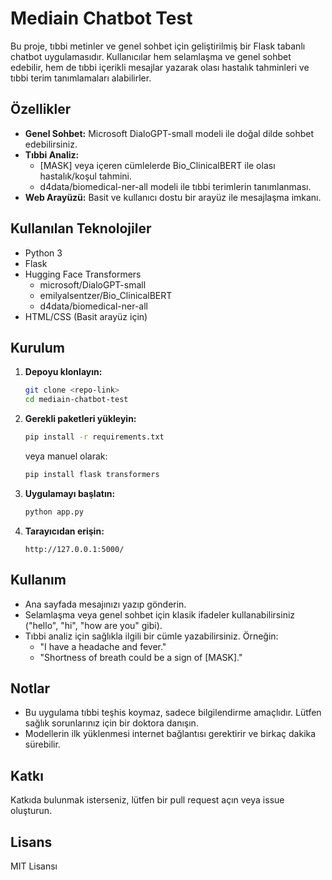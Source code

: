 # Mediain Chatbot Test

Bu proje, tıbbi metinler ve genel sohbet için geliştirilmiş bir Flask tabanlı chatbot uygulamasıdır. Kullanıcılar hem selamlaşma ve genel sohbet edebilir, hem de tıbbi içerikli mesajlar yazarak olası hastalık tahminleri ve tıbbi terim tanımlamaları alabilirler.

## Özellikler
- **Genel Sohbet:** Microsoft DialoGPT-small modeli ile doğal dilde sohbet edebilirsiniz.
- **Tıbbi Analiz:**
  - [MASK] veya <mask> içeren cümlelerde Bio_ClinicalBERT ile olası hastalık/koşul tahmini.
  - d4data/biomedical-ner-all modeli ile tıbbi terimlerin tanımlanması.
- **Web Arayüzü:** Basit ve kullanıcı dostu bir arayüz ile mesajlaşma imkanı.

## Kullanılan Teknolojiler
- Python 3
- Flask
- Hugging Face Transformers
  - microsoft/DialoGPT-small
  - emilyalsentzer/Bio_ClinicalBERT
  - d4data/biomedical-ner-all
- HTML/CSS (Basit arayüz için)

## Kurulum
1. **Depoyu klonlayın:**
   ```bash
   git clone <repo-link>
   cd mediain-chatbot-test
   ```
2. **Gerekli paketleri yükleyin:**
   ```bash
   pip install -r requirements.txt
   ```
   veya manuel olarak:
   ```bash
   pip install flask transformers
   ```
3. **Uygulamayı başlatın:**
   ```bash
   python app.py
   ```
4. **Tarayıcıdan erişin:**
   
   `http://127.0.0.1:5000/`

## Kullanım
- Ana sayfada mesajınızı yazıp gönderin.
- Selamlaşma veya genel sohbet için klasik ifadeler kullanabilirsiniz ("hello", "hi", "how are you" gibi).
- Tıbbi analiz için sağlıkla ilgili bir cümle yazabilirsiniz. Örneğin:
  - "I have a headache and fever."
  - "Shortness of breath could be a sign of [MASK]."

## Notlar
- Bu uygulama tıbbi teşhis koymaz, sadece bilgilendirme amaçlıdır. Lütfen sağlık sorunlarınız için bir doktora danışın.
- Modellerin ilk yüklenmesi internet bağlantısı gerektirir ve birkaç dakika sürebilir.

## Katkı
Katkıda bulunmak isterseniz, lütfen bir pull request açın veya issue oluşturun.

## Lisans
MIT Lisansı 
